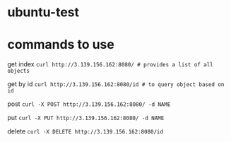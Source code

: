 # ubuntu-test


# commands to use
get index
`curl http://3.139.156.162:8080/ # provides a list of all objects`

get by id
`curl http://3.139.156.162:8080/id # to query object based on id`

post
`curl -X POST http://3.139.156.162:8080/ -d NAME`

put
`curl -X PUT http://3.139.156.162:8080/ -d NAME`

delete
`curl -X DELETE http://3.139.156.162:8080/id`
 
